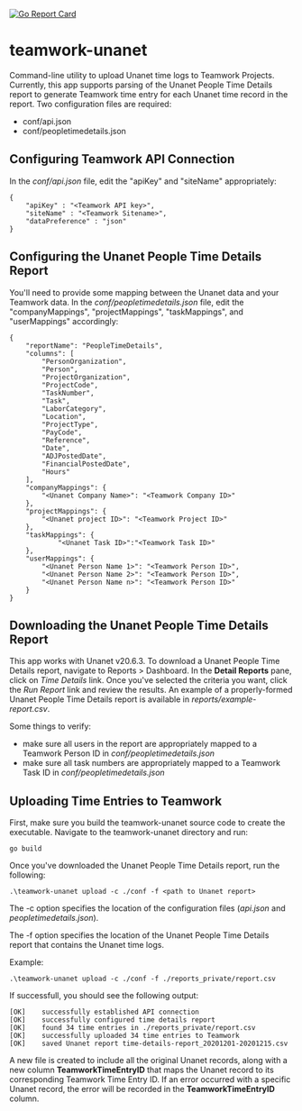 [![Go Report Card](https://goreportcard.com/badge/github.com/Foxtrot-Division/teamwork-unanet)](https://goreportcard.com/report/github.com/Foxtrot-Division/teamwork-unanet)
# teamwork-unanet
Command-line utility to upload Unanet time logs to Teamwork Projects.
Currently, this app supports parsing of the Unanet People Time Details report to
generate Teamwork time entry for each Unanet time record in the report.  Two
configuration files are required:
- conf/api.json
- conf/peopletimedetails.json

## Configuring Teamwork API Connection
In the *conf/api.json* file, edit the "apiKey" and "siteName" appropriately:
```
{
    "apiKey" : "<Teamwork API key>",
    "siteName" : "<Teamwork Sitename>",
    "dataPreference" : "json"
}
```

## Configuring the Unanet People Time Details Report
You'll need to provide some mapping between the Unanet data and your Teamwork
data.  In the *conf/peopletimedetails.json* file, edit the "companyMappings",
"projectMappings", "taskMappings", and "userMappings" accordingly:
```
{
    "reportName": "PeopleTimeDetails",
    "columns": [
        "PersonOrganization",
        "Person",
        "ProjectOrganization",
        "ProjectCode",
        "TaskNumber",
        "Task",
        "LaborCategory",
        "Location",
        "ProjectType",
        "PayCode",
        "Reference",
        "Date",
        "ADJPostedDate",
        "FinancialPostedDate",
        "Hours"
    ],
    "companyMappings": {
        "<Unanet Company Name>": "<Teamwork Company ID>"
    },
    "projectMappings": {
        "<Unanet project ID>": "<Teamwork Project ID>"
    },
    "taskMappings": { 
            "<Unanet Task ID>":"<Teamwork Task ID>"
    },
    "userMappings": {
        "<Unanet Person Name 1>": "<Teamwork Person ID>",
        "<Unanet Person Name 2>": "<Teamwork Person ID>",
        "<Unanet Person Name n>": "<Teamwork Person ID>"
    }
}
```
## Downloading the Unanet People Time Details Report
This app works with Unanet v20.6.3.  To download a Unanet People Time Details report, navigate
to Reports > Dashboard.  In the **Detail Reports** pane, click on *Time Details*
link.  Once you've selected the criteria you want, click the *Run Report* link
and review the results.  An example of a properly-formed Unanet People Time Details report is available
in *reports/example-report.csv*. 

Some things to verify:
- make sure all users in the report are appropriately mapped to a Teamwork
  Person ID in *conf/peopletimedetails.json*
- make sure all task numbers are appropriately mapped to a Teamwork Task ID in
  *conf/peopletimedetails.json*


## Uploading Time Entries to Teamwork
First, make sure you build the teamwork-unanet source code to create the executable.  Navigate to the
teamwork-unanet directory and run:
```
go build 
```
Once you've downloaded the Unanet People Time Details report, run the following:

```
.\teamwork-unanet upload -c ./conf -f <path to Unanet report>
```
The -c option specifies the location of the configuration files (*api.json* and
*peopletimedetails.json*).

The -f option specifies the location of the Unanet People Time Details report
that contains the Unanet time logs.

Example:
```
.\teamwork-unanet upload -c ./conf -f ./reports_private/report.csv
```
If successfull, you should see the following output:
```
[OK]    successfully established API connection
[OK]    successfully configured time details report
[OK]    found 34 time entries in ./reports_private/report.csv
[OK]    successfully uploaded 34 time entries to Teamwork
[OK]    saved Unanet report time-details-report_20201201-20201215.csv
```
A new file is created to include all the original Unanet records, along with a
new column **TeamworkTimeEntryID** that maps the Unanet record to its
corresponding Teamwork Time Entry ID.  If an error occurred with a specific
Unanet record, the error will be recorded in the **TeamworkTimeEntryID** column.
